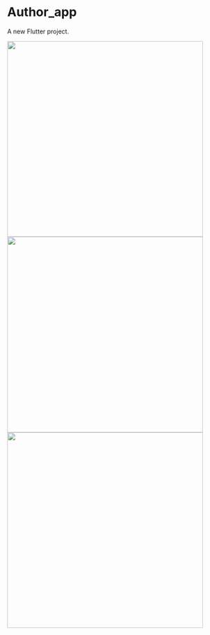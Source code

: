 # Author_app

A new Flutter project.

<img src="https://user-images.githubusercontent.com/113766592/210045719-5ee58b97-8edc-4a6e-96a3-204b8b174550.jpg" style="height:450px">
<img src="https://user-images.githubusercontent.com/113766592/210045721-8713d1d5-55bf-4d37-ac01-bf9f4e03805e.jpg" style="height:450px">
<img src="https://user-images.githubusercontent.com/113766592/210045722-b5d471c1-5520-4417-b436-f419417c3069.jpg" style="height:450px">

